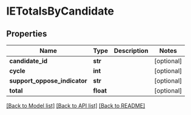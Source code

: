 # IETotalsByCandidate

## Properties
Name | Type | Description | Notes
------------ | ------------- | ------------- | -------------
**candidate_id** | **str** |  | [optional]
**cycle** | **int** |  | [optional]
**support_oppose_indicator** | **str** |  | [optional]
**total** | **float** |  | [optional]

[[Back to Model list]](../README.md#documentation-for-models) [[Back to API list]](../README.md#documentation-for-api-endpoints) [[Back to README]](../README.md)
